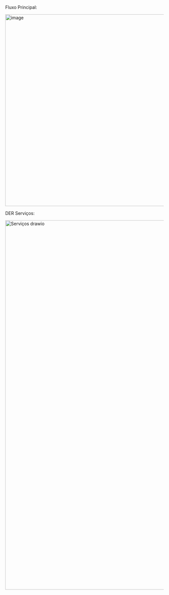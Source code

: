Fluxo Principal:


<img width="1209" height="608" alt="image" src="https://github.com/user-attachments/assets/58396575-98e4-4385-83b1-d6adb0cde945" />




DER Serviços:



<img width="1052" height="1171" alt="Serviços drawio" src="https://github.com/user-attachments/assets/0078be33-dc67-4b34-a061-807e00ebd896" />
